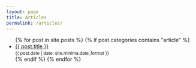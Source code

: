 ```yaml
---
layout: page
title: Articles
permalink: /articles/
---
```


<ul>
  {% for post in site.posts %}
    {% if post.categories contains "article" %}
      <li>
        <a href="{{ post.url }}">{{ post.title }}</a> <br>
        <small>{{ post.date | date: site.minima.date_format }}</small>
      </li>
    {% endif %}
  {% endfor %}
</ul>
